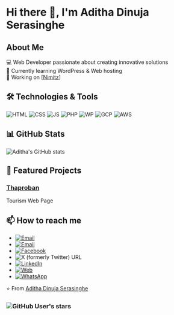 # Hi there 👋, I'm Aditha Dinuja Serasinghe

## About Me
💻 Web Developer passionate about creating innovative solutions  
🌱 Currently learning WordPress & Web hosting  
🔭 Working on [[Nimitz](https://nimitz.lk/)] 

## 🛠️ Technologies & Tools
![HTML](https://img.shields.io/badge/HTML5-informational?style=flat&logo=html5&logoColor=white&color=E34F26)
![CSS](https://img.shields.io/badge/CSS3-informational?style=flat&logo=css3&logoColor=white&color=1572B6)
![JS](https://img.shields.io/badge/JavaScript-informational?style=flat&logo=javascript&logoColor=white&color=F7DF1E)
![PHP](https://img.shields.io/badge/PHP-777BB4?style=flat&logo=php&logoColor=white)
![WP](https://img.shields.io/badge/WordPress-21759B?style=flat&logo=wordpress&logoColor=white)
![GCP](https://img.shields.io/badge/GCP-4285F4?style=flat&logo=google-cloud&logoColor=white)
![AWS](https://img.shields.io/badge/AWS-FF9900?style=flat&logo=amazonaws&logoColor=white)


## 📊 GitHub Stats
![Aditha's GitHub stats](https://github-readme-stats.vercel.app/api?username=adserasinghe&show_icons=true&theme=radical)  

## 🌟 Featured Projects
### [Thaproban](https://adserasinghe.github.io/thaproban.github.io)  
Tourism Web Page  
  

## 📫 How to reach me
- [![Email](https://img.shields.io/badge/Email-Contact%20Me-D14836?style=flat&logo=gmail&logoColor=white)](mailto:svadithadinujaserasinghe@gmail.com)
- [![Email](https://img.shields.io/badge/Email-Contact%20Me-D14836?style=flat&logo=gmail&logoColor=white)](mailto:svadithadinuja@outlook.com) 
- [![Facebook](https://img.shields.io/badge/Facebook-Follow%20Me-1877F2?style=flat&logo=facebook&logoColor=white)](https://facebook.com/adserasinghe)
- ![X (formerly Twitter) URL](https://img.shields.io/twitter/url?url=https%3A%2F%2Fx.com%2Fadserasinghe)
- [![LinkedIn](https://img.shields.io/badge/LinkedIn-Follow%20Me-0077B5?style=flat&logo=linkedin&logoColor=white)](https://www.linkedin.com/in/adserasinghe/)
- [![Web](https://img.shields.io/badge/Website-Visit%20Now-00aaff?style=flat&logo=google-chrome&logoColor=white)](https://adserasinghe.github.io)
- [![WhatsApp](https://img.shields.io/badge/WhatsApp-Chat%20Me-25D366?style=flat&logo=whatsapp&logoColor=white)](https://wa.me/+94718896042)


⭐️ From [Aditha Dinuja Serasinghe](https://github.com/adserasinghe)
### ![GitHub User's stars](https://img.shields.io/github/stars/adserasinghe)
